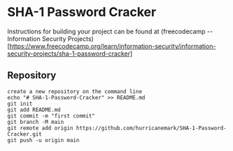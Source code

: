 # SHA-1 Password Cracker

Instructions for building your project can be found at (freecodecamp -- Information Security Projects)[https://www.freecodecamp.org/learn/information-security/information-security-projects/sha-1-password-cracker]


## Repository 

```
create a new repository on the command line
echo "# SHA-1-Password-Cracker" >> README.md
git init
git add README.md
git commit -m "first commit"
git branch -M main
git remote add origin https://github.com/hurricanemark/SHA-1-Password-Cracker.git
git push -u origin main
```
